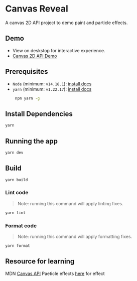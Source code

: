 # Canvas Reveal

A canvas 2D API project to demo paint and particle effects.

## Demo
- View on deskstop for interactive experience.
- [Canvas 2D API Demo](https://saspect-io.github.io/reveal-canvas/)



## Prerequisites

-   `Node` (minimum: `v14.18.1`): [install docs](https://nodejs.org/en/download/package-manager/)
-   `yarn` (minimum: `v1.22.17`): [install docs](https://www.npmjs.com/package/yarn)
    ```bash
     npm yarn -g
    ```

## Install Dependencies

```bash
yarn
```

## Running the app
```bash
yarn dev
```

## Build
```bash
yarn build
```

### Lint code
> Note: running this command will apply linting fixes.

```bash
yarn lint
```

### Format code

> Note: running this command will apply formatting fixes.

```bash
yarn format
```

## Resource for learning
MDN [Canvas API](https://developer.mozilla.org/en-US/docs/Web/API/Canvas_API)
Paeticle effects [here](https://www.youtube.com/watch?v=RCVxXgJ8xSk&list=PLMx93AkeYxpWOrJv27UpaNPxWyl4fA-Of&index=2) for effect

